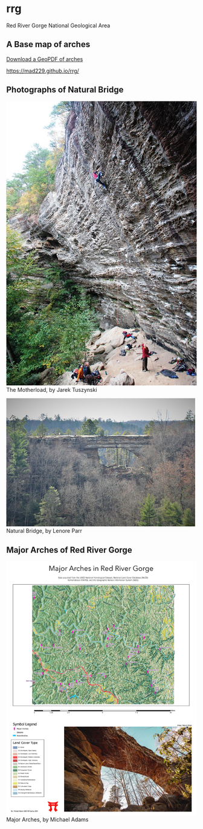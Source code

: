 # rrg

Red River Gorge National Geological Area

## A Base map of arches

[Download a GeoPDF of arches](basemap/rrg.pdf)

<https://mad229.github.io/rrg/>

## Photographs of Natural Bridge

![The Motherload](the_motherload.jpg) The Motherload, by Jarek Tuszynski

![Natural Bridge](natural_bridge.jpg) Natural Bridge, by Lenore Parr

## Major Arches of Red River Gorge

![Major Arches](rrg_arches.jpg) Major Arches, by Michael Adams
